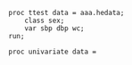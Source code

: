 ```sas
proc ttest data = aaa.hedata;
    class sex;
    var sbp dbp wc;
run;
```

```sas
proc univariate data = 